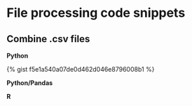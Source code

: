# File processing code snippets

## Combine .csv files

**Python**

{% gist f5e1a540a07de0d462d046e8796008b1 %}

**Python/Pandas**

**R**
